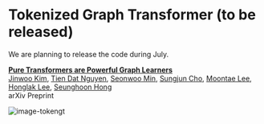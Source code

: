# Tokenized Graph Transformer (to be released)

We are planning to release the code during July.

[**Pure Transformers are Powerful Graph Learners**](https://arxiv.org/abs/2207.02505) \
[Jinwoo Kim](https://bit.ly/3pPuyIb), [Tien Dat Nguyen](https://github.com/tiendatnguyen-vision), [Seonwoo Min](https://scholar.google.co.kr/citations?user=dWKk68wAAAAJ&hl=en), [Sungjun Cho](https://scholar.google.com/citations?user=bEilQPMAAAAJ&hl=en), [Moontae Lee](https://moontae.people.uic.edu/), [Honglak Lee](https://web.eecs.umich.edu/~honglak/), [Seunghoon Hong](https://maga33.github.io/) \
arXiv Preprint

![image-tokengt](./docs/tokengt.png)
